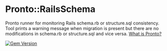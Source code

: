 # Pronto::RailsSchema

Pronto runner for monitoring Rails schema.rb or structure.sql consistency.
Tool prints a warning message when migration is present
but there are no modifications in schema.rb or structure.sql and vice versa.
[What is Pronto?](https://github.com/mmozuras/pronto)

[![Gem Version](https://badge.fury.io/rb/pronto-rails_schema.svg)](https://badge.fury.io/rb/pronto-rails_schema)
